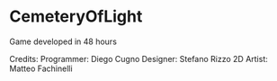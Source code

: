 # CemeteryOfLight

Game developed in 48 hours

Credits:
Programmer: Diego Cugno
Designer: Stefano Rizzo
2D Artist: Matteo Fachinelli
